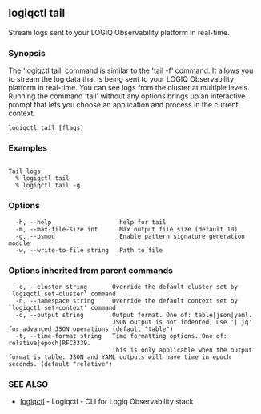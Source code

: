 ## logiqctl tail

Stream logs sent to your LOGIQ Observability platform in real-time.

### Synopsis


The 'logiqctl tail' command is similar to the 'tail -f' command. It allows you to stream the log data that is being sent to your LOGIQ Observability platform in real-time. You can see logs from the cluster at multiple levels. Running the command 'tail' without any options brings up an interactive prompt that lets you choose an application and process in the current context. 


```
logiqctl tail [flags]
```

### Examples

```

Tail logs 
  % logiqctl tail
  % logiqctl tail -g

```

### Options

```
  -h, --help                   help for tail
  -m, --max-file-size int      Max output file size (default 10)
  -g, --psmod                  Enable pattern signature generation module
  -w, --write-to-file string   Path to file
```

### Options inherited from parent commands

```
  -c, --cluster string       Override the default cluster set by `logiqctl set-cluster' command
  -n, --namespace string     Override the default context set by `logiqctl set-context' command
  -o, --output string        Output format. One of: table|json|yaml. 
                             JSON output is not indented, use '| jq' for advanced JSON operations (default "table")
  -t, --time-format string   Time formatting options. One of: relative|epoch|RFC3339. 
                             This is only applicable when the output format is table. JSON and YAML outputs will have time in epoch seconds. (default "relative")
```

### SEE ALSO

* [logiqctl](logiqctl.md)	 - Logiqctl - CLI for Logiq Observability stack

